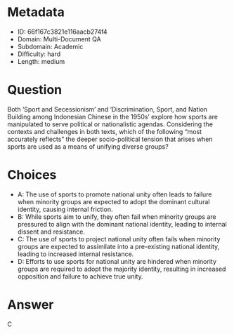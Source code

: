 # Metadata

- ID: 66f167c3821e116aacb274f4
- Domain: Multi-Document QA
- Subdomain: Academic
- Difficulty: hard
- Length: medium

# Question

Both ‘Sport and Secessionism’ and ‘Discrimination, Sport, and Nation Building among Indonesian Chinese in the 1950s’ explore how sports are manipulated to serve political or nationalistic agendas. Considering the contexts and challenges in both texts, which of the following “most accurately reflects” the deeper socio-political tension that arises when sports are used as a means of unifying diverse groups?

# Choices

- A: The use of sports to promote national unity often leads to failure when minority groups are expected to adopt the dominant cultural identity, causing internal friction.
- B: While sports aim to unify, they often fail when minority groups are pressured to align with the dominant national identity, leading to internal dissent and resistance.
- C: The use of sports to project national unity often fails when minority groups are expected to assimilate into a pre-existing national identity, leading to increased internal resistance.
- D: Efforts to use sports for national unity are hindered when minority groups are required to adopt the majority identity, resulting in increased opposition and failure to achieve true unity.

# Answer

C
